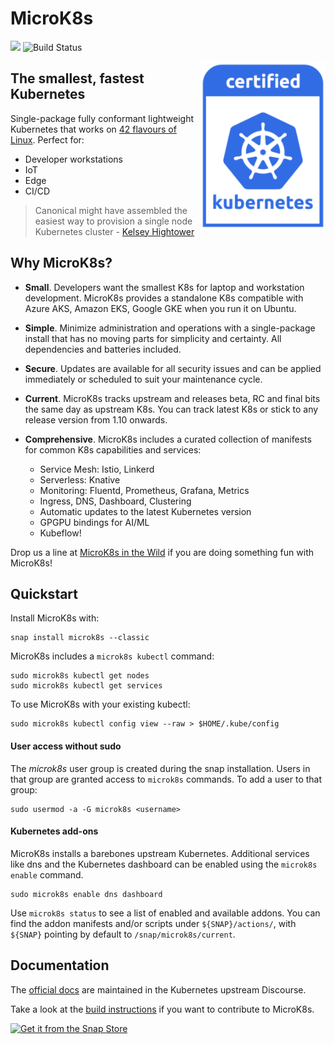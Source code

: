 # MicroK8s

![](https://img.shields.io/badge/Kubernetes-1.17-326de6.svg) ![Build Status](https://travis-ci.org/ubuntu/microk8s.svg?branch=master)

<img src="/docs/images/certified_kubernetes_color-222x300.png" align="right" width="200px">

## The smallest, fastest Kubernetes

Single-package fully conformant lightweight Kubernetes that works on [42
flavours of Linux](https://snapcraft.io/microk8s). Perfect for:

- Developer workstations
- IoT
- Edge
- CI/CD

 > Canonical might have assembled the easiest way to provision a single node Kubernetes cluster - [Kelsey Hightower](https://twitter.com/kelseyhightower/status/1120834594138406912)

## Why MicroK8s?

- **Small**. Developers want the smallest K8s for laptop and workstation
  development.  MicroK8s provides a standalone K8s compatible with Azure
  AKS, Amazon EKS, Google GKE when you run it on Ubuntu.

- **Simple**. Minimize administration and operations with a single-package
  install that has no moving parts for simplicity and certainty. All
  dependencies and batteries included.

- **Secure**. Updates are available for all security issues and can be
  applied immediately or scheduled to suit your maintenance cycle.

- **Current**. MicroK8s tracks upstream and releases beta, RC and final bits
  the same day as upstream K8s. You can track latest K8s or stick to any
  release version from 1.10 onwards.

- **Comprehensive**. MicroK8s includes a curated collection of manifests for
  common K8s capabilities and services:

  - Service Mesh: Istio, Linkerd
  - Serverless: Knative
  - Monitoring: Fluentd, Prometheus, Grafana, Metrics
  - Ingress, DNS, Dashboard, Clustering
  - Automatic updates to the latest Kubernetes version
  - GPGPU bindings for AI/ML
  - Kubeflow!

Drop us a line at [MicroK8s in the Wild](docs/community.md) if you are
doing something fun with MicroK8s!

## Quickstart

Install MicroK8s with:

```
snap install microk8s --classic
```

MicroK8s includes a `microk8s kubectl` command:

```
sudo microk8s kubectl get nodes
sudo microk8s kubectl get services
```

To use MicroK8s with your existing kubectl:

```
sudo microk8s kubectl config view --raw > $HOME/.kube/config
```

#### User access without sudo
The *microk8s* user group is created during the snap installation. Users in that group
are granted access to `microk8s` commands. To add a user to that group:
```
sudo usermod -a -G microk8s <username>
```


#### Kubernetes add-ons

MicroK8s installs a barebones upstream Kubernetes. Additional services like dns and the Kubernetes dashboard can be enabled using the `microk8s enable` command.

```
sudo microk8s enable dns dashboard
```

Use `microk8s status` to see a list of enabled and available addons. You can find the addon manifests and/or scripts under `${SNAP}/actions/`, with `${SNAP}` pointing by default to `/snap/microk8s/current`.

## Documentation

The [official docs](https://microk8s.io/docs/) are maintained in the
Kubernetes upstream Discourse.

Take a look at the [build instructions](docs/build.md) if you want to
contribute to MicroK8s.

<a href="https://snapcraft.io/microk8s" title="Get it from the Snap Store">
            <img src="https://snapcraft.io/static/images/badges/en/snap-store-white.svg" alt="Get it from the Snap Store" width="200" />
          </a>
